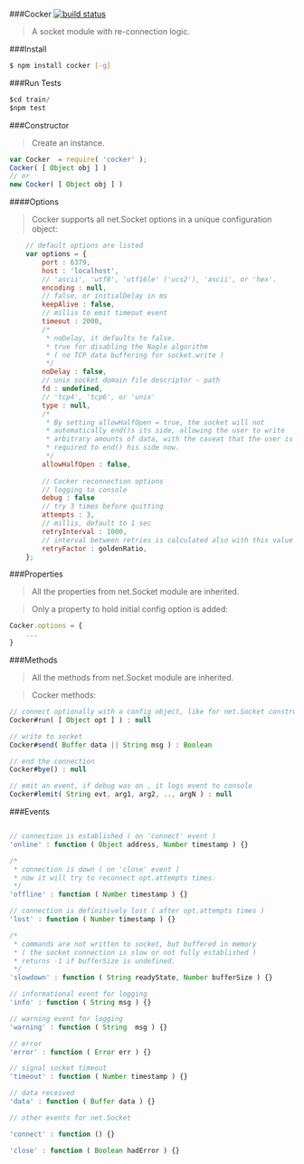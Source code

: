 ###Cocker
[![build status](https://travis-ci.org/rootslab/cocker.png?branch=master)](https://travis-ci.org/rootslab/cocker)
> A socket module with re-connection logic.

###Install
```bash
$ npm install cocker [-g]
```
###Run Tests

```javascript
$cd train/
$npm test
```

###Constructor

> Create an instance. 

```javascript
var Cocker  = require( 'cocker' );
Cocker( [ Object obj ] )
// or
new Cocker( [ Object obj ] )
```

####Options

> Cocker supports all net.Socket options in a unique configuration object:

```javascript
    // default options are listed
    var options = {
        port : 6379,
        host : 'localhost',
        // 'ascii', 'utf8', 'utf16le' ('ucs2'), 'ascii', or 'hex'.
        encoding : null,
        // false, or initialDelay in ms
        keepAlive : false,
        // millis to emit timeout event
        timeout : 2000,
        /*
         * noDelay, it defaults to false.
         * true for disabling the Nagle algorithm 
         * ( no TCP data buffering for socket.write )
         */
        noDelay : false,
        // unix socket domain file descriptor - path
        fd : undefined,
        // 'tcp4', 'tcp6', or 'unix'
        type : null,
        /*
         * By setting allowHalfOpen = true, the socket will not
         * automatically end()s its side, allowing the user to write
         * arbitrary amounts of data, with the caveat that the user is
         * required to end() his side now.
         */
        allowHalfOpen : false,
        
        // Cocker reconnection options
        // logging to console
        debug : false
        // try 3 times before quitting
        attempts : 3,
        // millis, default to 1 sec
        retryInterval : 1000,
        // interval between retries is calculated also with this value
        retryFactor : goldenRatio,
    };
```

###Properties

> All the properties from net.Socket module are inherited.

> Only a property to hold initial config option is added:

```javascript
Cocker.options = {
    ...
}
```

###Methods

> All the methods from net.Socket module are inherited.

> Cocker methods:

```javascript
// connect optionally with a config object, like for net.Socket constructor.
Cocker#run( [ Object opt ] ) : null

// write to socket
Cocker#send( Buffer data || String msg ) : Boolean

// end the connection
Cocker#bye() : null

// emit an event, if debug was on , it logs event to console
Cocker#lemit( String evt, arg1, arg2, .., argN ) : null
```

###Events

```javascript

// connection is established ( on 'connect' event )
'online' : function ( Object address, Number timestamp ) {}

/*
 * connection is down ( on 'close' event )
 * now it will try to reconnect opt.attempts times.
 */
'offline' : function ( Number timestamp ) {}

// connection is definitively lost ( after opt.attempts times )
'lost' : function ( Number timestamp ) {}

/*
 * commands are not written to socket, but buffered in memory
 * ( the socket connection is slow or not fully established )
 * returns -1 if bufferSize is undefined.
 */
'slowdown' : function ( String readyState, Number bufferSize ) {}

// informational event for logging
'info' : function ( String msg ) {}

// warning event for logging
'warning' : function ( String  msg ) {}

// error
'error' : function ( Error err ) {}

// signal socket timeout
'timeout' : function ( Number timestamp ) {}

// data received
'data' : function ( Buffer data ) {}

// other events for net.Socket

'connect' : function () {}

'close' : function ( Boolean hadError ) {}
```
